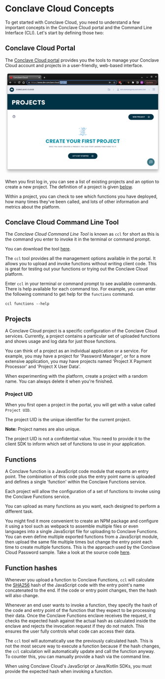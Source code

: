 # Conclave Cloud Concepts

To get started with Conclave Cloud, you need to understand a few important concepts in the Conclave Cloud portal and 
the Command Line Interface (CLI). Let's start by defining those two:

## Conclave Cloud Portal

The [Conclave Cloud portal](https://www.conclave.cloud/) provides you the tools to manage your Conclave Cloud 
account and projects in a user-friendly, web-based interface.

![A screenshot of the Conclave Cloud portal](assets/Portal.png)

When you first log in, you can see a list of existing projects and an option to create a new project. The definition 
of a project is given [below](#projects).

Within a project, you can check to see which functions you have deployed, how many times they've been called, and 
lots of other information and metrics about the platform.

## Conclave Cloud Command Line Tool

The _Conclave Cloud Command Line Tool_ is known as `ccl` for short as this is the command you enter to invoke it in 
the terminal or command prompt.

You can download the tool [here](https://r3conclave.github.io/ccl-documentation/releases/).

The `ccl` tool provides all the management options available in the portal. It allows you to upload and invoke
functions without writing client code. This is great for testing out your functions or trying out the Conclave Cloud 
platform.

Enter `ccl` in your terminal or command prompt to see available commands. There is help available for each 
command too. For example, you can enter the following command to get help for the `functions` command.

```
ccl functions --help
```

## Projects

A Conclave Cloud project is a specific configuration of the Conclave Cloud services. Currently, a project contains a 
particular set of uploaded functions and shows usage and log data for just those functions.

You can think of a project as an individual application or a service. For example, you may have a project for 
'Password Manager', or for a more extensive application, you may have projects named 'Project X Payment Processor' and 
'Project X User Data'.

When experimenting with the platform, create a project with a random name. You can always delete it when you're 
finished.

###  Project UID

When you first open a project in the portal, you will get with a value called `Project UID`.

The project UID is the unique identifier for the current project.

__Note:__ Project names are also unique.

The project UID is not a confidential value. You need to provide it to the client SDK to inform which set of 
functions to use in your application.

## Functions

A Conclave function is a JavaScript code module that exports an entry point. The combination of this code plus the 
entry point name is uploaded and defines a single 'function' within the Conclave Functions service.

Each project will allow the configuration of a set of functions to invoke using the Conclave Functions service.

You can upload as many functions as you want, each designed to perform a different task.

You might find it more convenient to create an NPM package and configure it using a tool such as webpack to assemble 
multiple files or even languages into a single JavaScript file for uploading to Conclave Functions. You can 
even define multiple exported functions from a JavaScript module, then upload the same file multiple times but 
change the entry point each time to create multiple functions. This is the approach used by the Conclave Cloud 
Password sample. Take a look at the source code [here](https://github.com/R3Conclave/ccl-sample-conclavepass/tree/main/functions).

## Function hashes

Whenever you upload a function to Conclave Functions, `ccl` will calculate the [SHA256](https://www.simplilearn.com/tutorials/cyber-security-tutorial/sha-256-algorithm#what_is_the_sha256_algorithm)
hash of the JavaScript code with the entry point's name concatenated to the end. If the code or entry point changes, 
then the hash will also change.

Whenever an end user wants to invoke a function, they specify the hash of the code and entry point of the function 
that they expect to be processing their data. Once the Conclave Functions enclave receives the request, it checks
the expected hash against the actual hash as calculated inside the enclave and rejects the invocation request if 
they do not match. This ensures the user fully controls what code can access their data.

The `ccl` tool will automatically use the previously calculated hash. This is not the most secure way to execute a 
function because if the hash changes, the `ccl` calculation will automatically update and call the function
anyway. To counter this, you can manually provide a hash via the command line.

When using Conclave Cloud's JavaScript or Java/Kotlin SDKs, you must provide the expected hash when invoking a function.
